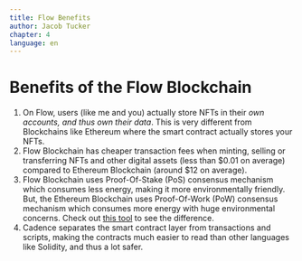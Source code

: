 ```yaml
---
title: Flow Benefits
author: Jacob Tucker
chapter: 4
language: en
---
```


# Benefits of the Flow Blockchain

1. On Flow, users (like me and you) actually store NFTs in their _own accounts, and thus own their data_. This is very different from Blockchains like Ethereum where the smart contract actually stores your NFTs.
2. Flow Blockchain has cheaper transaction fees when minting, selling or transferring NFTs and other digital assets (less than $0.01 on average) compared to Ethereum Blockchain (around $12 on average).
3. Flow Blockchain uses Proof-Of-Stake (PoS) consensus mechanism which consumes less energy, making it more environmentally friendly. But, the Ethereum Blockchain uses Proof-Of-Work (PoW) consensus mechanism which consumes more energy with huge environmental concerns. Check out [this tool](https://flow-energy.vercel.app/) to see the difference.
4. Cadence separates the smart contract layer from transactions and scripts, making the contracts much easier to read than other languages like Solidity, and thus a lot safer.
